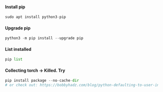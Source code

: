 #### Install pip
```python
sudo apt install python3-pip   
```

#### Upgrade pip
```python
python3 -m pip install --upgrade pip
```

#### List installed
```python
pip list
```


#### Collecting torch -> Killed. Try
```python
pip install package --no-cache-dir
# or check out: https://bobbyhadz.com/blog/python-defaulting-to-user-installation-because-normal-site-packages-is-not-writable
```

